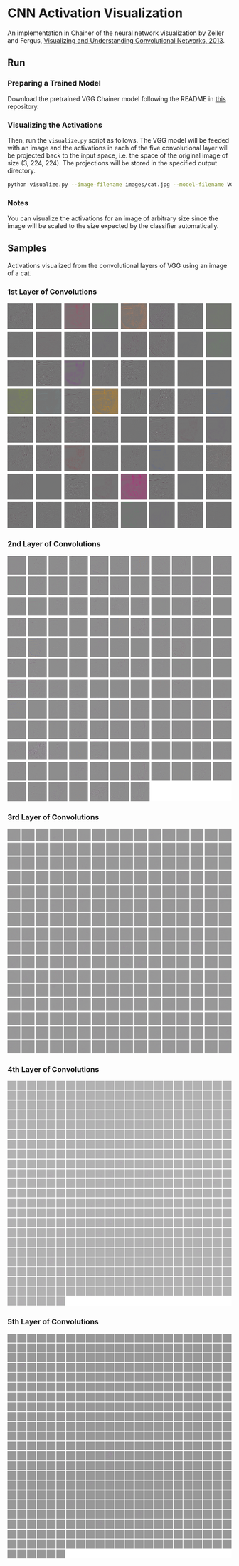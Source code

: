 # CNN Activation Visualization

An implementation in Chainer of the neural network visualization by Zeiler and Fergus, [Visualizing and Understanding Convolutional Networks, 2013](https://arxiv.org/abs/1311.2901).

## Run

### Preparing a Trained Model
Download the pretrained VGG Chainer model following the README in [this](https://github.com/mitmul/chainer-imagenet-vgg) repository.

### Visualizing the Activations
Then, run the `visualize.py` script as follows. The VGG model will be feeded with an image and the activations in each of the five convolutional layer will be projected back to the input space, i.e. the space of the original image of size (3, 224, 224). The projections will be stored in the specified output directory.

```bash
python visualize.py --image-filename images/cat.jpg --model-filename VGG.model --out-dirname results --gpu 0
```

### Notes

You can visualize the activations for an image of arbitrary size since the image will be scaled to the size expected by the classifier automatically.

## Samples

Activations visualized from the convolutional layers of VGG using an image of a cat.

### 1st Layer of Convolutions

![](samples/conv1.png)

### 2nd Layer of Convolutions

![](samples/conv2.png)

### 3rd Layer of Convolutions

![](samples/conv3.png)

### 4th Layer of Convolutions

![](samples/conv4.png)

### 5th Layer of Convolutions

![](samples/conv5.png)
